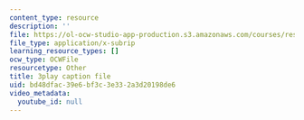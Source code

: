 ```yaml
---
content_type: resource
description: ''
file: https://ol-ocw-studio-app-production.s3.amazonaws.com/courses/res-9-003-brains-minds-and-machines-summer-course-summer-2015/bd48dfac39e6bf3c3e332a3d20198de6_GGakcLdPWl4.srt
file_type: application/x-subrip
learning_resource_types: []
ocw_type: OCWFile
resourcetype: Other
title: 3play caption file
uid: bd48dfac-39e6-bf3c-3e33-2a3d20198de6
video_metadata:
  youtube_id: null
---
```

